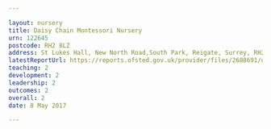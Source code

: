 ```yaml
---

layout: nursery
title: Daisy Chain Montessori Nursery
urn: 122645
postcode: RH2 8LZ
address: St Lukes Hall, New North Road,South Park, Reigate, Surrey, RH2 8LZ
latestReportUrl: https://reports.ofsted.gov.uk/provider/files/2688691/urn/122645.pdf
teaching: 2
development: 2
leadership: 2
outcomes: 2
overall: 2
date: 8 May 2017

---
```

